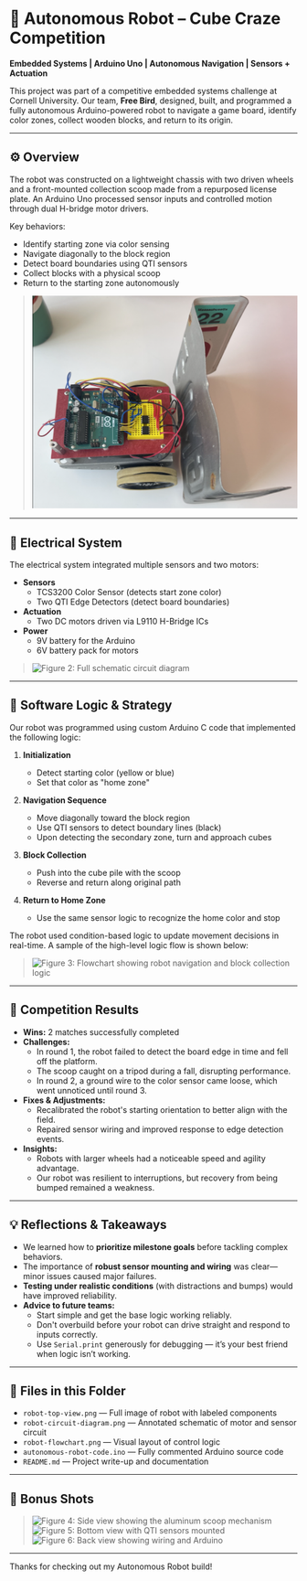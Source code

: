 # 🤖 Autonomous Robot – Cube Craze Competition

**Embedded Systems | Arduino Uno | Autonomous Navigation | Sensors + Actuation**

This project was part of a competitive embedded systems challenge at Cornell University. Our team, **Free Bird**, designed, built, and programmed a fully autonomous Arduino-powered robot to navigate a game board, identify color zones, collect wooden blocks, and return to its origin.

---

## ⚙️ Overview

The robot was constructed on a lightweight chassis with two driven wheels and a front-mounted collection scoop made from a repurposed license plate. An Arduino Uno processed sensor inputs and controlled motion through dual H-bridge motor drivers.

Key behaviors:
- Identify starting zone via color sensing
- Navigate diagonally to the block region
- Detect board boundaries using QTI sensors
- Collect blocks with a physical scoop
- Return to the starting zone autonomously

> ![Figure 1: Top view of the robot showing Arduino, breadboard, and aluminum scoop](./images/RobotTopView.png)

---

## 🔌 Electrical System

The electrical system integrated multiple sensors and two motors:

- **Sensors**
  - TCS3200 Color Sensor (detects start zone color)
  - Two QTI Edge Detectors (detect board boundaries)
- **Actuation**
  - Two DC motors driven via L9110 H-Bridge ICs
- **Power**
  - 9V battery for the Arduino
  - 6V battery pack for motors

> ![Figure 2: Full schematic circuit diagram](./robot-circuit-diagram.png)

---

## 🧠 Software Logic & Strategy

Our robot was programmed using custom Arduino C code that implemented the following logic:

1. **Initialization**
   - Detect starting color (yellow or blue)
   - Set that color as "home zone"

2. **Navigation Sequence**
   - Move diagonally toward the block region
   - Use QTI sensors to detect boundary lines (black)
   - Upon detecting the secondary zone, turn and approach cubes

3. **Block Collection**
   - Push into the cube pile with the scoop
   - Reverse and return along original path

4. **Return to Home Zone**
   - Use the same sensor logic to recognize the home color and stop

The robot used condition-based logic to update movement decisions in real-time. A sample of the high-level logic flow is shown below:

> ![Figure 3: Flowchart showing robot navigation and block collection logic](./robot-flowchart.png)

---

## 🏁 Competition Results

- **Wins:** 2 matches successfully completed
- **Challenges:**
  - In round 1, the robot failed to detect the board edge in time and fell off the platform.
  - The scoop caught on a tripod during a fall, disrupting performance.
  - In round 2, a ground wire to the color sensor came loose, which went unnoticed until round 3.
- **Fixes & Adjustments:**
  - Recalibrated the robot's starting orientation to better align with the field.
  - Repaired sensor wiring and improved response to edge detection events.
- **Insights:**
  - Robots with larger wheels had a noticeable speed and agility advantage.
  - Our robot was resilient to interruptions, but recovery from being bumped remained a weakness.

---

## 💡 Reflections & Takeaways

- We learned how to **prioritize milestone goals** before tackling complex behaviors.
- The importance of **robust sensor mounting and wiring** was clear—minor issues caused major failures.
- **Testing under realistic conditions** (with distractions and bumps) would have improved reliability.
- **Advice to future teams:**
  - Start simple and get the base logic working reliably.
  - Don't overbuild before your robot can drive straight and respond to inputs correctly.
  - Use `Serial.print` generously for debugging — it’s your best friend when logic isn’t working.

---

## 📂 Files in this Folder

- `robot-top-view.png` — Full image of robot with labeled components  
- `robot-circuit-diagram.png` — Annotated schematic of motor and sensor circuit  
- `robot-flowchart.png` — Visual layout of control logic  
- `autonomous-robot-code.ino` — Fully commented Arduino source code  
- `README.md` — Project write-up and documentation

---

## 📸 Bonus Shots

> ![Figure 4: Side view showing the aluminum scoop mechanism](./robot-side-scoop.png)  
> ![Figure 5: Bottom view with QTI sensors mounted](./robot-bottom-sensors.png)  
> ![Figure 6: Back view showing wiring and Arduino](./robot-back-view.png)

---

Thanks for checking out my Autonomous Robot build!



